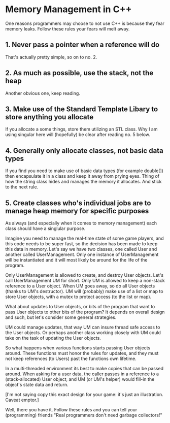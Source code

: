 # Memory Management in C++

One reasons programmers may choose to not use C++ is because they fear memory leaks. Follow these rules your fears will melt away.

## 1. Never pass a pointer when a reference will do
That's actually pretty simple, so on to no. 2.
## 2. As much as possible, use the stack, not the heap
Another obvious one, keep reading.
## 3. Make use of the Standard Template Libary to store anything you allocate
If you allocate a some things, store them utilizing an STL class. Why I am using singular here will (hopefully) be clear after reading no. 5 below.
## 4. Generally only allocate classes, not basic data types
If you find you need to make use of basic data types (for example double[]) then encapsulate it in a class and keep it away from prying eyes. Thing of how the string class hides and manages the memory it allocates. And stick to the next rule.
## 5. Create classes who's individual jobs are to manage heap memory for specific purposes
As always (and especially when it comes to memory management) each class should have a singlular purpose.

Imagine you need to manage the real-time state of some game players, and this code needs to be super fast, so the decision has been made to keep this data in memory. Let's say we have two classes, one called User and another called UserManagement. Only one instance of UserManagement will be instantiated and it will most likely be around for the life of the program. 

Only UserManagement is allowed to create, and destroy User objects. Let's call UserManagement UM for short. Only UM is allowed to keep a non-stack reference to a User object. When UM goes away, so do all User objects (thanks to UM's destructor). UM will (probably) make use of a list or map to store User objects, with a mutex to protect access (to the list or map).

What about updates to User objects, or bits of the program that want to pass User objects to other bits of the program? It depends on overall design and such, but let's consider some general strategies.

UM could manage updates, that way UM can insure thread safe access to the User objects. Or perhaps another class working closely with UM could take on the task of updating the User objects.

So what happens when various functions starts passing User objects around. These functions must honor the rules for updates, and they must not keep references (to Users) past the functions own lifetime.

In a multi-threaded environment its best to make copies that can be passed around. When asking for a user data, the caller  passes in a reference to a (stack-allocated) User object, and UM (or UM's helper) would fill-in the object's state data and return. 

[I'm not saying copy this exact design for your game: it's just an illustration. Caveat emptor.]

Well, there you have it. Follow these rules and you can tell your (programming) friends "Real programmers don't need garbage collectors!"
